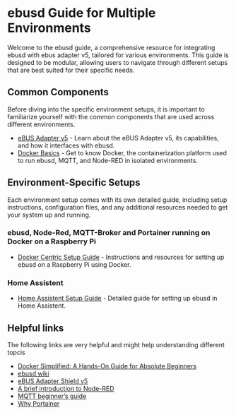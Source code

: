 # ebusd Guide for Multiple Environments  
  
Welcome to the ebusd guide, a comprehensive resource for integrating ebusd with ebus adapter v5, tailored for various environments. This guide is designed to be modular, allowing users to navigate through different setups that are best suited for their specific needs.  
  
## Common Components  
  
Before diving into the specific environment setups, it is important to familiarize yourself with the common components that are used across different environments.  
  
- [eBUS Adapter v5](./common/ebus-adapter-v5/ebus-adapter-v5.md) - Learn about the eBUS Adapter v5, its capabilities, and how it interfaces with ebusd.  
- [Docker Basics](./common/docker-basics.md) - Get to know Docker, the containerization platform used to run ebusd, MQTT, and Node-RED in isolated environments.  
  
## Environment-Specific Setups  
  
Each environment setup comes with its own detailed guide, including setup instructions, configuration files, and any additional resources needed to get your system up and running.  
  
### ebusd, Node-Red, MQTT-Broker and Portainer running on Docker on a Raspberry Pi
  
- [Docker Centric Setup Guide](./environments/ebusd-nodered-mqtt-portainer-on-docker/environment.md) - Instructions and resources for setting up ebusd on a Raspberry Pi using Docker.  
  
### Home Assistent
  
- [Home Assistent Setup Guide](./environments/home-assistent/environment.md) - Detailed guide for setting up ebusd in Home Assistent.  

## Helpful links

The following links are very helpful and might help understanding different topcis

- [Docker Simplified: A Hands-On Guide for Absolute Beginners](https://www.freecodecamp.org/news/docker-simplified-96639a35ff36/)
- [ebusd wiki](https://github.com/john30/ebusd/wiki)
- [eBUS Adapter Shield v5](https://adapter.ebusd.eu/v5/)
- [A brief introduction to Node-RED](https://noderedguide.com/nr-lecture-1/)
- [MQTT beginner’s guide](https://www.u-blox.com/en/blogs/insights/mqtt-beginners-guide#:~:text=MQTT%20is%20a%20publish%2Dand,topics%20handled%20by%20a%20broker.)
- [Why Portainer](https://www.portainer.io/why-portainer)
